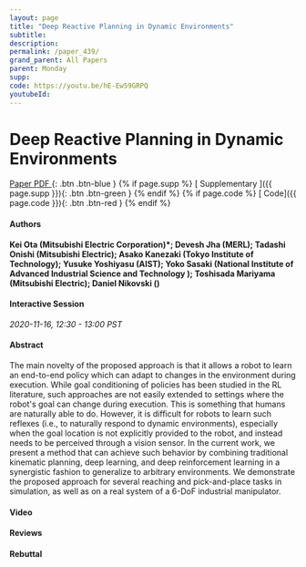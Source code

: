 ```yaml
---
layout: page
title: "Deep Reactive Planning in Dynamic Environments"
subtitle: 
description:
permalink: /paper_439/
grand_parent: All Papers
parent: Monday
supp: 
code: https://youtu.be/hE-Ew59GRPQ
youtubeId: 
---
```


# Deep Reactive Planning in Dynamic Environments

[<i class="fa fa-file-text-o" aria-hidden="true"></i> Paper PDF ](https://drive.google.com/file/d/1t8FFYXhmcARZh1x6HhCe5fSipnUxDZkG/view){: .btn .btn-blue } {% if page.supp %} [<i class="fa fa-file-text-o" aria-hidden="true"></i> Supplementary ]({{ page.supp }}){: .btn .btn-green } {% endif %} {% if page.code %} [<i class="fa fa-github" aria-hidden="true"></i> Code]({{ page.code }}){: .btn .btn-red }
{% endif %}

#### Authors
**Kei Ota (Mitsubishi Electric Corporation)*; Devesh Jha (MERL); Tadashi Onishi (Mitsubishi Electric); Asako Kanezaki (Tokyo Institute of Technology); Yusuke Yoshiyasu (AIST); Yoko Sasaki (National Institute of Advanced Industrial Science and Technology	); Toshisada Mariyama (Mitsubishi Electric); Daniel Nikovski ()**

#### Interactive Session
*2020-11-16, 12:30 - 13:00 PST*

#### Abstract
The main novelty of the proposed approach is that it allows a robot to learn an end-to-end policy which can adapt to changes in the environment during execution. While goal conditioning of policies has been studied in the RL literature, such approaches are not easily extended to settings where the robot's goal can change during execution. This is something that humans are naturally able to do. However, it is difficult for robots to learn such reflexes (i.e., to naturally respond to dynamic environments), especially when the goal location is not explicitly provided to the robot, and instead needs to be perceived through a vision sensor. In the current work, we present a method that can achieve such behavior by combining traditional kinematic planning, deep learning, and deep reinforcement learning in a synergistic fashion to generalize to arbitrary environments. We demonstrate the proposed approach for several reaching and pick-and-place tasks in simulation, as well as on a real system of a 6-DoF industrial manipulator.

#### Video 

#### Reviews

#### Rebuttal
